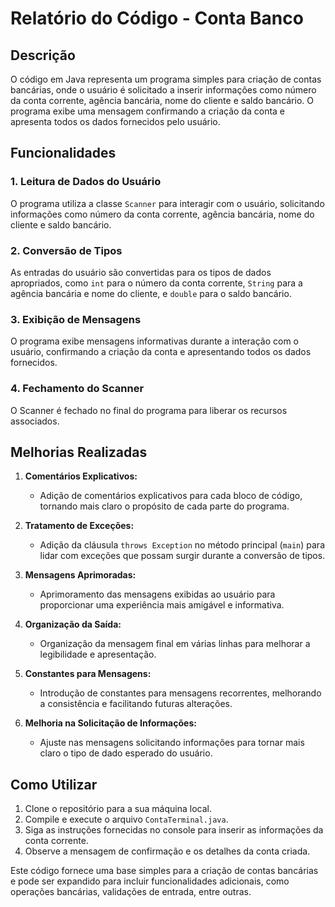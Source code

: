 # Relatório do Código - Conta Banco

## Descrição
O código em Java representa um programa simples para criação de contas bancárias, onde o usuário é solicitado a inserir informações como número da conta corrente, agência bancária, nome do cliente e saldo bancário. O programa exibe uma mensagem confirmando a criação da conta e apresenta todos os dados fornecidos pelo usuário.

## Funcionalidades

### 1. Leitura de Dados do Usuário
O programa utiliza a classe `Scanner` para interagir com o usuário, solicitando informações como número da conta corrente, agência bancária, nome do cliente e saldo bancário.

### 2. Conversão de Tipos
As entradas do usuário são convertidas para os tipos de dados apropriados, como `int` para o número da conta corrente, `String` para a agência bancária e nome do cliente, e `double` para o saldo bancário.

### 3. Exibição de Mensagens
O programa exibe mensagens informativas durante a interação com o usuário, confirmando a criação da conta e apresentando todos os dados fornecidos.

### 4. Fechamento do Scanner
O Scanner é fechado no final do programa para liberar os recursos associados.

## Melhorias Realizadas

1. **Comentários Explicativos:**
   - Adição de comentários explicativos para cada bloco de código, tornando mais claro o propósito de cada parte do programa.

2. **Tratamento de Exceções:**
   - Adição da cláusula `throws Exception` no método principal (`main`) para lidar com exceções que possam surgir durante a conversão de tipos.

3. **Mensagens Aprimoradas:**
   - Aprimoramento das mensagens exibidas ao usuário para proporcionar uma experiência mais amigável e informativa.

4. **Organização da Saída:**
   - Organização da mensagem final em várias linhas para melhorar a legibilidade e apresentação.

5. **Constantes para Mensagens:**
   - Introdução de constantes para mensagens recorrentes, melhorando a consistência e facilitando futuras alterações.

6. **Melhoria na Solicitação de Informações:**
   - Ajuste nas mensagens solicitando informações para tornar mais claro o tipo de dado esperado do usuário.

## Como Utilizar

1. Clone o repositório para a sua máquina local.
2. Compile e execute o arquivo `ContaTerminal.java`.
3. Siga as instruções fornecidas no console para inserir as informações da conta corrente.
4. Observe a mensagem de confirmação e os detalhes da conta criada.

Este código fornece uma base simples para a criação de contas bancárias e pode ser expandido para incluir funcionalidades adicionais, como operações bancárias, validações de entrada, entre outras.
